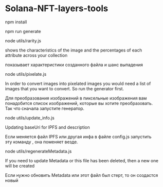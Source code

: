 # Solana-NFT-layers-tools

npm install



npm run generate



node utils/rarity.js  

shows the characteristics of the image and the percentages of each attribute across your collection 


показывает характеристики созданного файла и шанс выпадения 



node utils/pixelate.js

In order to convert images into pixelated images you would need a list of images that you want to convert. So run the generator first.

Для преобразования изображений в пиксельные изображения вам понадобится список изображений, которые вы хотите преобразовать. Так что сначала запустите генератор.



node utils/update_info.js  

Updating baseUri for IPFS and description 

Если меняется файл IPFS или другая инфа в файле config.js запустить эту команду , она поменяет везде. 



node utils/regenerateMetadata.js 

If you need to update Metadata or this file has been deleted, then a new one will be created

Если нужно обновить Metadata или этот файл был стерт, то он создастся новый


